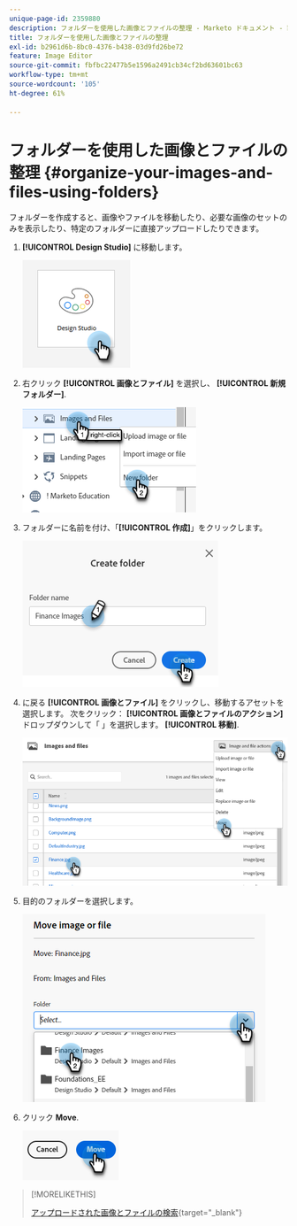 ```yaml
---
unique-page-id: 2359880
description: フォルダーを使用した画像とファイルの整理 - Marketo ドキュメント - 製品ドキュメント
title: フォルダーを使用した画像とファイルの整理
exl-id: b2961d6b-8bc0-4376-b438-03d9fd26be72
feature: Image Editor
source-git-commit: fbfbc22477b5e1596a2491cb34cf2bd63601bc63
workflow-type: tm+mt
source-wordcount: '105'
ht-degree: 61%

---
```


# フォルダーを使用した画像とファイルの整理 {#organize-your-images-and-files-using-folders}

フォルダーを作成すると、画像やファイルを移動したり、必要な画像のセットのみを表示したり、特定のフォルダーに直接アップロードしたりできます。

1. **[!UICONTROL Design Studio]** に移動します。

   ![](assets/organize-your-images-and-files-using-folders-1.png)

1. 右クリック **[!UICONTROL 画像とファイル]** を選択し、 **[!UICONTROL 新規フォルダー]**.

   ![](assets/organize-your-images-and-files-using-folders-2.png)

1. フォルダーに名前を付け、「**[!UICONTROL 作成]**」をクリックします。

   ![](assets/organize-your-images-and-files-using-folders-3.png)

1. に戻る **[!UICONTROL 画像とファイル]** をクリックし、移動するアセットを選択します。 次をクリック： **[!UICONTROL 画像とファイルのアクション]** ドロップダウンして「 」を選択します。 **[!UICONTROL 移動]**.

   ![](assets/organize-your-images-and-files-using-folders-4.png)

1. 目的のフォルダーを選択します。

   ![](assets/organize-your-images-and-files-using-folders-5.png)

1. クリック **Move**.

   ![](assets/organize-your-images-and-files-using-folders-6.png)

>[!MORELIKETHIS]
>
>[アップロードされた画像とファイルの検索](/help/marketo/product-docs/demand-generation/images-and-files/search-uploaded-images-and-files.md){target="_blank"}
